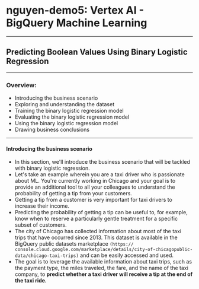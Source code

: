 # nguyen-demo5: Vertex AI - BigQuery Machine Learning
---
## Predicting Boolean Values Using Binary Logistic Regression
------------
### Overview:
- Introducing the business scenario
- Exploring and understanding the dataset
- Training the binary logistic regression model
- Evaluating the binary logistic regression model
- Using the binary logistic regression model
- Drawing business conclusions
----------
#### Introducing the business scenario <br>

- In this section, we'll introduce the business scenario that will be tackled with binary
logistic regression.
- Let's take an example wherein you are a taxi driver who is passionate about ML. You're
currently working in Chicago and your goal is to provide an additional tool to all your
colleagues to understand the probability of getting a tip from your customers.
- Getting a tip from a customer is very important for taxi drivers to increase their income.
- Predicting the probability of getting a tip can be useful to, for example, know when to
reserve a particularly gentle treatment for a specific subset of customers.
- The city of Chicago has collected information about most of the taxi trips that have occurred
since 2013. This dataset is available in the BigQuery public datasets marketplace `(https://
console.cloud.google.com/marketplace/details/city-of-chicagopublic-
data/chicago-taxi-trips)` and can be easily accessed and used.
- The goal is to leverage the available information about taxi trips, such as the payment
type, the miles traveled, the fare, and the name of the taxi company, to **predict whether a
taxi driver will receive a tip at the end of the taxi ride.**